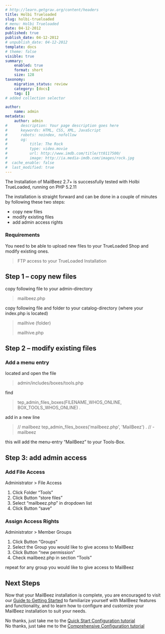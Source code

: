 ```yaml
---
# http://learn.getgrav.org/content/headers
title: Holbi Trueloaded
slug: holbi-trueloaded
# menu: Holbi Trueloaded
date: 04-12-2012
published: true
publish_date: 04-12-2012
# unpublish_date: 04-12-2012
template: docs
# theme: false
visible: true
summary:
    enabled: true
    format: short
    size: 128
taxonomy:
    migration_status: review
    category: [docs]
    tag: []
# added collection selector

author:
    name: admin
metadata:
    author: admin
#      description: Your page description goes here
#      keywords: HTML, CSS, XML, JavaScript
#      robots: noindex, nofollow
#      og:
#          title: The Rock
#          type: video.movie
#          url: http://www.imdb.com/title/tt0117500/
#          image: http://ia.media-imdb.com/images/rock.jpg
#  cache_enable: false
#  last_modified: true
---
```


The Installation of MailBeez 2.7+ is successfully tested with Holbi TrueLoaded, running on PHP 5.2.11

The installation is straight forward and can be done in a couple of minutes by following these two steps:

- copy new files
- modify existing files
- add admin access rights

### Requirements

You need to be able to upload new files to your TrueLoaded Shop and modify existing ones.

> FTP access to your TrueLoaded Installation

## Step 1 – copy new files

copy following file to your admin-directory

> mailbeez.php

copy following file and folder to your catalog-directory (where your index.php is located)

> mailhive (folder)
> 
> mailhive.php

## Step 2 – modify existing files

### Add a menu entry

located and open the file

> admin/includes/boxes/tools.php

find

> tep_admin_files_boxes(FILENAME_WHOS_ONLINE, BOX_TOOLS_WHOS_ONLINE) .

add in a new line

> // mailbeez
>     tep_admin_files_boxes('mailbeez.php', 'MailBeez') .
>     // - mailbeez

this will add the menu-entry “MailBeez” to your Tools-Box.

## Step 3: add admin access

### Add File Access

Administrator > File Access

1. Click Folder “Tools”
2. Click Button “store files”
3. Select “mailbeez.php” in dropdown list
4. Click Button “save”

### Assign Access Rights

Administrator > Member Groups

1. Click Button “Groups”
2. Select the Group you would like to give access to MailBeez
3. Click Button “new permission”
4. Check mailbeez.php in section “Tools”

repeat for any group you would like to give access to MailBeez

## Next Steps

Now that your MailBeez installation is complete, you are encouraged to visit our [ Guide to Getting Started](http://www.mailbeez.com/documentation/tutorials/guide-to-getting-started/) to familiarize yourself with MailBeez features and functionality, and to learn how to configure and customize your MailBeez installation to suit your needs.

No thanks, just take me to the [Quick Start Configuration tutorial](http://www.mailbeez.com/documentation/tutorials/mailbeez-quick-start-configuration-tutorial/)  
 No thanks, just take me to the [Comprehensive Configuration tutorial](http://www.mailbeez.com/documentation/tutorials/mailbeez-comprehensive-configuration-tutorial/)

